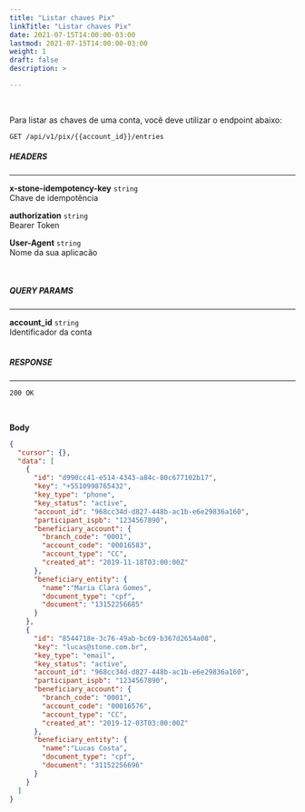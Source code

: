 ```yaml
---
title: "Listar chaves Pix"
linkTitle: "Listar chaves Pix"
date: 2021-07-15T14:00:00-03:00
lastmod: 2021-07-15T14:00:00-03:00
weight: 1
draft: false
description: >

---
```

<br>

Para listar as chaves de uma conta, você deve utilizar o endpoint abaixo:

```
GET /api/v1/pix/{{account_id}}/entries
```
##### **HEADERS**
---

**x-stone-idempotency-key** `string`
<br>Chave de idempotência

**authorization** `string`
<br> Bearer Token

**User-Agent** `string`
<br>Nome da sua aplicacão

<br>

##### **QUERY PARAMS**
---

**account_id** `string`
<br> Identificador da conta
<br> <br> 

##### **RESPONSE**
---
```
200 OK
```
<br>

**Body**

```json
{
  "cursor": {},
  "data": [
    {
      "id": "d990cc41-e514-4343-a84c-80c677102b17",
      "key": "+5510998765432", 
      "key_type": "phone",
      "key_status": "active",
      "account_id": "968cc34d-d827-448b-ac1b-e6e29836a160",
      "participant_ispb": "1234567890",
      "beneficiary_account": {
        "branch_code": "0001",
        "account_code": "00016583",
        "account_type": "CC",
        "created_at": "2019-11-18T03:00:00Z"
      },
      "beneficiary_entity": {
        "name":"Maria Clara Gomes",
        "document_type": "cpf",
        "document": "13152256685"
      }
    },
    {
      "id": "8544718e-3c76-49ab-bc69-b367d2654a08",
      "key": "lucas@stone.com.br", 
      "key_type": "email",
      "key_status": "active",
      "account_id": "968cc34d-d827-448b-ac1b-e6e29836a160",
      "participant_ispb": "1234567890",
      "beneficiary_account": {
        "branch_code": "0001",
        "account_code": "00016576",
        "account_type": "CC",
        "created_at": "2019-12-03T03:00:00Z"
      },
      "beneficiary_entity": {
        "name":"Lucas Costa",
        "document_type": "cpf",
        "document": "31152256696"
      }
    }
  ]
}
```
<br> <br> 
